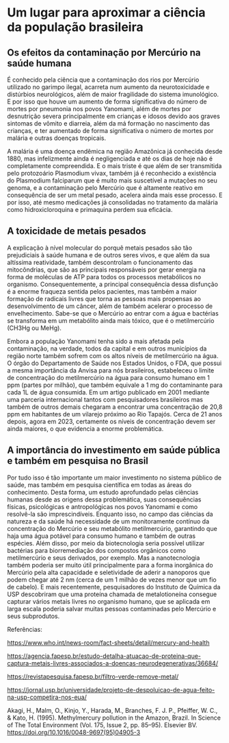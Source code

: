 # Um lugar para aproximar a ciência da população brasileira 

## Os efeitos da contaminação por Mercúrio na saúde humana

É conhecido pela ciência que a contaminação dos rios por Mercúrio utilizado no garimpo ilegal, acarreta num aumento da neurotoxicidade e distúrbios neurológicos, além de maior fragilidade do sistema imunológico. E por isso que houve um aumento de forma significativa do número de mortes por pneumonia nos povos Yanomami, além de mortes por desnutrição severa principalmente em crianças e idosos devido aos graves sintomas de vômito e diarreia, além da má formação no nascimento das crianças, e ter aumentado de forma significativa o número de mortes por malária e outras doenças tropicais. 

A malária é uma doença endêmica na região Amazônica já conhecida desde 1880, mas infelizmente ainda é negligenciada e até os dias de hoje não é completamente compreendida. E o mais triste é que além de ser transmitida pelo protozoário Plasmodium vivax, também já é reconhecido a existência do Plasmodium falciparum que é muito mais suscetível a mutações no seu genoma, e a contaminação pelo Mercúrio que é altamente reativo em consequência de ser um metal pesado, acelera ainda mais esse processo. E por isso, até mesmo medicações já consolidadas no tratamento da malária como hidroxicloroquina e primaquina perdem sua eficácia. 

## A toxicidade de metais pesados

A explicação à nível molecular do porquê metais pesados são tão prejudiciais à saúde humana e de outros seres vivos, e que além da sua altíssima reatividade, também descontrolam o funcionamento das mitocôndrias, que são as principais responsáveis por gerar energia na forma de moléculas de ATP para todos os processos metabólicos no organismo. Consequentemente, a principal consequência dessa disfunção é a enorme fraqueza sentida pelos pacientes, mas também a maior formação de radicais livres que torna as pessoas mais propensas ao desenvolvimento de um câncer, além de também acelerar o processo de envelhecimento. Sabe-se que o Mercúrio ao entrar com a água e bactérias se transforma em um metabólito ainda mais tóxico, que é o metilmercúrio (CH3Hg ou MeHg). 

Embora a população Yanomami tenha sido a mais afetada pela contaminação, na verdade, todos da capital e em outros municípios da região norte também sofrem com os altos níveis de metilmercúrio na água. O órgão do Departamento de Saúde nos Estados Unidos, o FDA, que possui a mesma importância da Anvisa para nós brasileiros, estabeleceu o limite de concentração do metilmercúrio na água para consumo humano em 1 ppm (partes por milhão), que também equivale a 1 mg do contaminante para cada 1L de água consumida. Em um artigo publicado em 2001 mediante uma parceria internacional tantos com pesquisadores brasileiros mas também de outros demais chegaram a encontrar uma concentração de 20,8 ppm em habitantes de um vilarejo próximo ao Rio Tapajós. Cerca de 21 anos depois, agora em 2023, certamente os níveis de concentração devem ser ainda maiores, o que evidencia a enorme problemática.

## A importância do investimento em saúde pública e também em pesquisa no Brasil

Por tudo isso é tão importante um maior investimento no sistema público de saúde, mas também em pesquisa científica em todas as áreas do conhecimento. Desta forma, um estudo aprofundado pelas ciências humanas desde as origens dessa problemática, suas consequências físicas, psicológicas e antropológicas nos povos Yanomami e como resolvê-la são imprescindíveis. Enquanto isso, no campo das ciências da natureza e da saúde há necessidade de um monitoramente contínuo da concentração do Mercúrio e seu metabólito metilmercúrio, garantindo que haja uma água potável para consumo humano e também de outras espécies. Além disso, por meio da biotecnologia seria possível utilizar bactérias para biorremediação dos compostos orgânicos como metilmercúrio e seus derivados, por exemplo. Mas a nanotecnologia também poderia ser muito útil principalmente para a forma inorgânica do Mercúrio pela alta capacidade e seletividade de aderir a nanoporos que podem chegar até 2 nm (cerca de um 1 milhão de vezes menor que um fio de cabelo). E mais recentemente, pesquisadores do Instituto de Química da USP descobriram que uma proteína chamada de metalotioneína consegue capturar vários metais livres no organismo humano, que se aplicada em larga escala poderia salvar muitas pessoas contaminadas pelo Mercúrio e seus subprodutos. 

Referências:

https://www.who.int/news-room/fact-sheets/detail/mercury-and-health

https://agencia.fapesp.br/estudo-detalha-atuacao-de-proteina-que-captura-metais-livres-associados-a-doencas-neurodegenerativas/36684/

https://revistapesquisa.fapesp.br/filtro-verde-remove-metal/

https://jornal.usp.br/universidade/projeto-de-despoluicao-de-agua-feito-na-usp-competira-nos-eua/

Akagi, H., Malm, O., Kinjo, Y., Harada, M., Branches, F. J. P., Pfeiffer, W. C., & Kato, H. (1995). Methylmercury pollution in the Amazon, Brazil. In Science of The Total Environment (Vol. 175, Issue 2, pp. 85–95). Elsevier BV. https://doi.org/10.1016/0048-9697(95)04905-3

